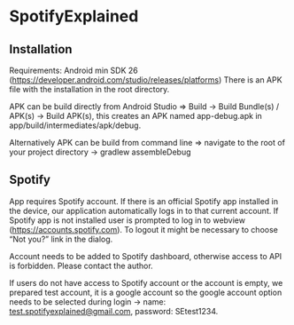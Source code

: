# SpotifyExplained

## Installation
Requirements: Android min SDK 26 (https://developer.android.com/studio/releases/platforms)
There is an APK file with the installation in the root directory.

APK can be build directly from Android Studio => Build -> Build Bundle(s) / APK(s) -> Build APK(s), this creates an APK named app-debug.apk in app/build/intermediates/apk/debug.

Alternatively APK can be build from command line => navigate to the root of your project directory -> gradlew assembleDebug

## Spotify
App requires Spotify account. If there is an official Spotify app installed in the device, our application automatically logs in to that current account. 
If Spotify app is not installed user is prompted to log in to webview (https://accounts.spotify.com). To logout it might be necessary to choose “Not you?” link in the dialog.

Account needs to be added to Spotify dashboard, otherwise access to API is forbidden. Please contact the author.

If users do not have access to Spotify account or the account is empty, we prepared test account, it is a google account so the google account option needs to be selected during login -> name: test.spotifyexplained@gmail.com, password: SEtest1234. 
 



